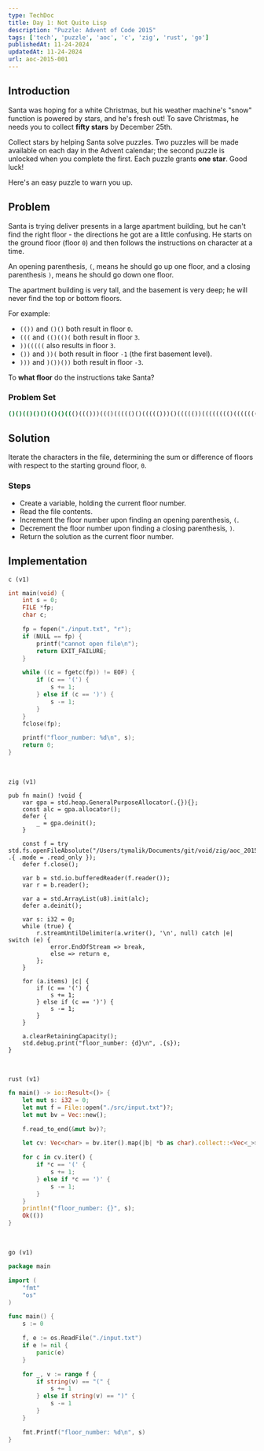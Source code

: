 ```yaml
---
type: TechDoc
title: Day 1: Not Quite Lisp
description: "Puzzle: Advent of Code 2015"
tags: ['tech', 'puzzle', 'aoc', 'c', 'zig', 'rust', 'go']
publishedAt: 11-24-2024
updatedAt: 11-24-2024
url: aoc-2015-001
---
```

## Introduction
Santa was hoping for a white Christmas, but his weather machine's "snow" function
is powered by stars, and he's fresh out! To save Christmas, he needs you to collect
**fifty stars** by December 25th.

Collect stars by helping Santa solve puzzles. Two puzzles will be made available on each
day in the Advent calendar; the second puzzle is unlocked when you complete the first.
Each puzzle grants **one star**. Good luck!

Here's an easy puzzle to warn you up.

## Problem
Santa is trying deliver presents in a large apartment building, but he can't find the
right floor - the directions he got are a little confusing. He starts on the ground
floor (floor `0`) and then follows the instructions on character at a time.

An opening parenthesis, `(`, means he should go up one floor, and a closing parenthesis
`)`, means he should go down one floor.

The apartment building is very tall, and the basement is very deep; he will never find
the top or bottom floors.

For example:
- `(())` and `()()` both result in floor `0`.
- `(((` and `(()(()(` both result in floor `3`.
- `))(((((` also results in floor `3`.
- `())` and `))(` both result in floor `-1` (the first basement level).
- `)))` and `)())())` both result in floor `-3`.

To **what floor** do the instructions take Santa?

### Problem Set
```sh
()()(()()()(()()((()((()))((()((((()()((((()))()((((())(((((((()(((((((((()(((())(()()(()((()()(()(())(()((((()((()()()((((())((((((()(()(((()())(()((((()))())(())(()(()()))))))))((((((((((((()())()())())(())))(((()()()((((()(((()(()(()()(()(()()(()(((((((())(())(())())))((()())()((((()()((()))(((()()()())))(())))((((())(((()())(())(()))(()((((()())))())((()(())(((()((((()((()(())())))((()))()()(()(()))))((((((((()())((((()()((((()(()())(((((()(()())()))())(((()))()(()(()(()((((()(())(()))(((((()()(()()()(()(((())())(((()()(()()))(((()()(((())())(()(())())()()(())()()()((()(((()(())((()()((())()))((()()))((()()())((((()(()()(()(((()))()(()))))((()(((()()()))(()(((())()(()((()())(()(()()(()())(())()(((()(()())()((((()((()))))())()))((()()()()(())()())()()()((((()))))(()(((()()(((((((())()))()((((()((())()(()())(())()))(()(()())(((((((())))(((()))())))))()))())((())(()()((())()())()))))()((()()())(())((())((((()())())()()()(((()))())))()()))())(()()()(()((((((()()))())()))()(((()(((())((((()()()(()))())()()))))())()))())((())()())(((((())())((())())))(((())(((())(((((()(((((())(()(()())())(()(())(()))(()((((()))())()))))())))((()(()))))())))(((((())()))())()))))()))))(((()))()))))((()))((()((()(()(())()())))(()()()(())()))()((((())))))))(())(()((()()))(()))(()))(()((()))))))()()((((()()))()())()))))))()()()))(()((())(()))((()()()())()(((()((((())())))()((((()(()))))))())))()()())()))(()))))(()())()))))))((())))))))())()))()((())())))(()((()))()))(())))))(()))()())()()))((()(()))()()()()))))())()()))())(())()()))()))((()))))()()(()())))))()()()))((((()))()))))(()(())))(()())))((())())(()))()))))()())))()())()())))))))))()()))))())))((())((()))))())))(((()())))))))(()))()()))(()))()))))()())))))())((((()())))))))())))()()))))))))()))()))))()))))))(())))))))))())))))))))))))))())())((())))))))))()))((())))()))))))))())()(()))))))())))))()()()())()(()()()(()())(()))()()()(()())))())())))()))))())))))))()()()()())(())())()())()))))(()()()()()))))()))())())))((()())()())))()))()))))(()())))()))))))))(((()))()()))))))))))))))))))))(()))(()((()))())))())(()))(()(()(())))))()(()))()))()()))))))))))))()((()())(())())()(())))))())()())((()()))))(()()))))())()(())()))))))))))))))))))))()))(()(()())))))))()()((()))()))))))((())))()))))))))((()))())()()))())()()))((()))())))))))))))(()())()))(())((()(()()))(()())(())))()())(()(())()()))))()))()(()))))))(()))))))))))(()))())))))))))())))))())))(())))))()))))(())())))))))))()(()))))()())))())(()))()())))))))))))))())()()))))()))))))())))))()))))(())(()()()()((())()))())(()))((())()))())())(())(()()))))()))(())()()((())(())))(())))()))())))))))))()(((((())())))(())()))))(())))((()))()(((((((()))))()()))(())))))()(()))))(()()))()))())))))))(()())()))))))))())))(()))())()))(())()((())())()())())(()(()))))()))))))((()())(())()()(()())))()()))(())(())(()))())))()))(()))()()))((((()))))()))((()()()))))()))()))())))(()))()))))(())))()))())()(()))()())))())))))))())))())))()()))))))(()))())())))()))()()())())))))))))))))())))()))(()()))))())))())()(())))())))))))))))))))))()()())())))))()()()((()(()))()()(())()())()))()))))()()()))))))((()))))))))()(()(()((((((()()((()())))))))))))()))())))))((())())(()))())))())))))())()()())(())))())))()())())(())))))))()()(())))()))())))())())())()))))))))()))(()()()())())())))(())())))))))()()())()))))())))())()(())())))))))()())()))(()()(())())))()(()((()()((()()(((((())(()())()))(())()))(())))(())))))))()))()))((()))()))()))))))))()))))))))((()()())(()))(((()))(())))()))((())(((())))()())))())))))((())))))(())())((((((())())()(()))()(()((()())))((())()(()(()))))(())(()()())(())))())((()(((())())))(((()())())))())()(())())((((()()))))())((()))()()()()(())(((((((()()()((()))())(()())))(())())((((()()(()))))()((())))((())()))()(((()))())))()))((()(()))(())(()((((())((((()()(()()))(((())(()))))((((()(()))(())))))((()))(()))((()(((()(()))(()(()((()(())(()(()(()(()()((()))())(((())(()(()))))(()))()()))(())))(())()(((())(()))()((((()()))))())(()))))((())()((((()(((()))())())(((()))()())((())(())())(())()(())()(()()((((((()()))))()()(((()()))))()())()(((()(()))(()(()())(()(()))))(((((()(((())())))))(((((()((()()((())())((((((()(())(()()((()()()()()()()(()()))()(((()))()))(((((((())(((()((()())()((((())(((()(())))()((()(()()()((())((()())()))()))())))())((((((()))(()(()()()))(()((()(()(()))()((()(((()()()((())(((((())()(()))())())((()(())))(()(()())(())((())())())(((()()()(())))))())(()))))))()))))))())((()()()))((()((((((()))(((()((((()()()(((()))())()(()()(((()((()()()()())()()))()()()(()(())((()))))(()))())))))))()(()()(((((())()(()(((((()((()(()()())(()((((((((()((((((())()((((()()()((()((()((((((()))((())))))))())()))((()(()))()(()()(()((())((()()((((((((((((()())(()()()))((((()((((((())(()))())(()()((()()))()(((((((()((()()((((((()(((())))((())))((((((((()()(((((((())(((((()())(((())((())()((((()(((((((()(()(((()((((((()(((()(((((((((((()()((()()(()))((()()(((()(((())))((((())()(()(((())()(()(((())(((((((((((()))())))((((((())((()()((((()())())((((()()))((())(((((()(()()(()()()((())(()((()()((((()(((((()((()(()((((()())((((((()(((((()()(()(()((((())))(())(())(())((((()(()()((((()((((()()((()((((((())))(((((()))))()))(()((((((((()(((())())(((())))(()(()((())(((()((()()(((((()((()()(((())()(()))(((((((())(()(((((()))((()((()((()))(())())((((()((((())()(()))(((()(((((((((((((((())(((((((((()))(((()(()()()()((((((()((())()((((((((()(())(((((((((((()(()((())()((()()(()(()()((((()()((())(()((()()(()()((((()(((((((())))((((())(())()(((()()((()()((((()((()(((()((())(((()()()((((()((((()()(()(()((((((((())(()(((((())(()())(((((((()())()(()((((()((())(()()())((((()()(((()((((())(())(()()(((((((((()()))()(((())(()(()((((((())(()()())(()))()()(((()(((()((())(()(((((((()(()(()((()(((((()(()((()(()((((((()((((()()((((()(((()((())(()(()((()()((((()()(())()(())(((())(()((((((((()())(((((((((()(())()((((())))()))()()(((((()()((((((())(()()(((()(()(((((((()(()(((((((())(())((((()((()(())))((((()()())(()))((()())((((()(((((()(()(())(()(()()())(((((()(((((()((((()()((((((((()()))(()((((((())((((())()(()(((()()()(((()(()(())(())(((((()(())())((((())(())(()(((()(((((())((((())())((()(((((((()(((())(()(()))(((((((((()((()((()()(()((((())(((()((())((((())(()(((()(((()(()((((()(((())(()(((()(()()(()(()((()()(()())(())())((()(()(((()(((()(((()()(((((((((()(((((((((()()(((()(((()())((((()(()(((()()()((())((((((((((())(()(((()((((()())((((()((()))(((()()()(((((()(((((((())((()())(()((((())((((((((())(()((()((((((((((()()((()((()()))(((()())()())()(((()())()()(()(()(((((((())()))(())()))())()()((())()((()((((()((()((())(((((()((((((()(())))(()))())(((()))((()()(()(((()))((((())()(((()))))()(()(())()(((((())(()(()(())(())()((()()()((((()(())((()())(()(()))(()(()(()()(())()()(()((())()((()))))()))((()(()()()()((()())(()))())()(()(((((((((())())((()((()((((((())()((((())(((())((()(()()()((())(()((())(((()((((()()((()(()(((((())()))()((((((()))((())(((()()))(((())(())()))(((((((())(())())()(())(((((()))()((()))()(()()((()()()()()())(((((((
```

## Solution
Iterate the characters in the file, determining the sum or difference of floors with 
respect to the starting ground floor, `0`.

### Steps
- Create a variable, holding the current floor number.
- Read the file contents.
- Increment the floor number upon finding an opening parenthesis, `(`.
- Decrement the floor number upon finding a closing parenthesis, `)`.
- Return the solution as the current floor number.

## Implementation
`c (v1)`
```c
int main(void) {
    int s = 0;
    FILE *fp;
    char c;

    fp = fopen("./input.txt", "r");
    if (NULL == fp) {
        printf("cannot open file\n");
        return EXIT_FAILURE;
    }

    while ((c = fgetc(fp)) != EOF) {
        if (c == '(') {
            s += 1;
        } else if (c == ')') {
            s -= 1;
        }
    }
    fclose(fp);

    printf("floor_number: %d\n", s);
    return 0;
}
```

<br />

`zig (v1)`
```zig
pub fn main() !void {
    var gpa = std.heap.GeneralPurposeAllocator(.{}){};
    const alc = gpa.allocator();
    defer {
        _ = gpa.deinit();
    }

    const f = try std.fs.openFileAbsolute("/Users/tymalik/Documents/git/void/zig/aoc_2015_001/src/input.txt", .{ .mode = .read_only });
    defer f.close();

    var b = std.io.bufferedReader(f.reader());
    var r = b.reader();

    var a = std.ArrayList(u8).init(alc);
    defer a.deinit();

    var s: i32 = 0;
    while (true) {
        r.streamUntilDelimiter(a.writer(), '\n', null) catch |e| switch (e) {
            error.EndOfStream => break,
            else => return e,
        };
    }

    for (a.items) |c| {
        if (c == '(') {
            s += 1;
        } else if (c == ')') {
            s -= 1;
        }
    }

    a.clearRetainingCapacity();
    std.debug.print("floor_number: {d}\n", .{s});
}
```

<br />

`rust (v1)`
```rust
fn main() -> io::Result<()> {
    let mut s: i32 = 0;
    let mut f = File::open("./src/input.txt")?;
    let mut bv = Vec::new();

    f.read_to_end(&mut bv)?;

    let cv: Vec<char> = bv.iter().map(|b| *b as char).collect::<Vec<_>>();

    for c in cv.iter() {
        if *c == '(' {
            s += 1;
        } else if *c == ')' {
            s -= 1;
        }
    }
    println!("floor_number: {}", s);
    Ok(())
}
```

<br />

`go (v1)`
```go
package main

import (
	"fmt"
	"os"
)

func main() {
	s := 0

	f, e := os.ReadFile("./input.txt")
	if e != nil {
		panic(e)
	}

	for _, v := range f {
		if string(v) == "(" {
			s += 1
		} else if string(v) == ")" {
			s -= 1
		}
	}

	fmt.Printf("floor_number: %d\n", s)
}
```


